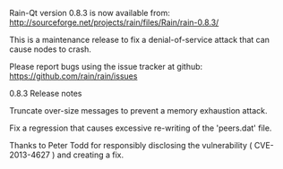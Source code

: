 Rain-Qt version 0.8.3 is now available from:
  http://sourceforge.net/projects/rain/files/Rain/rain-0.8.3/

This is a maintenance release to fix a denial-of-service attack that
can cause nodes to crash.

Please report bugs using the issue tracker at github:
  https://github.com/rain/rain/issues

0.8.3 Release notes

Truncate over-size messages to prevent a memory exhaustion attack.

Fix a regression that causes excessive re-writing of the 'peers.dat' file.


Thanks to Peter Todd for responsibly disclosing the vulnerability
( CVE-2013-4627 ) and creating a fix.
